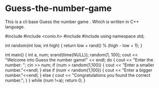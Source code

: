 # Guess-the-number-game
This is a cli base Guess the number game . Which is written in C++ language.

#include <iostream>
#include <conio.h>
#include <ctime>
#include <random>
using namespace std;

int random(int low, int high)
{
    return low + rand() % (high - low + 1);
}

int main()
{
    int a, num;
    srand(time(NULL));
    random(1, 100);
    cout << "Welcome into Guess the number game!" << endl;
    do
    {
        cout << "Enter the number: ";
        cin >> num;
        if (num > random(1,100))
        {
            cout << "Enter a smaller number."<<endl;
        }
        else if (num < random(1,100))
        {
            cout << "Enter a bigger number."<<endl;
        }
        else
        {
            cout << "Congratulations you found the correct number.";
        }
    } while (num !=a);
    return 0;
}
